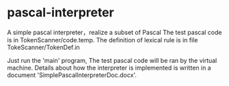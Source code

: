pascal-interpreter
==================

A simple pascal interpreter，realize a subset of Pascal
The test pascal code is in TokenScanner/code.temp.
The definition of lexical rule is in file TokeScanner/TokenDef.in

Just run the 'main' program, The test pascal code will be ran by the virtual machine.
Details about how the interpreter is implemented is written in a document 'SimplePascalInterpreterDoc.docx'.
